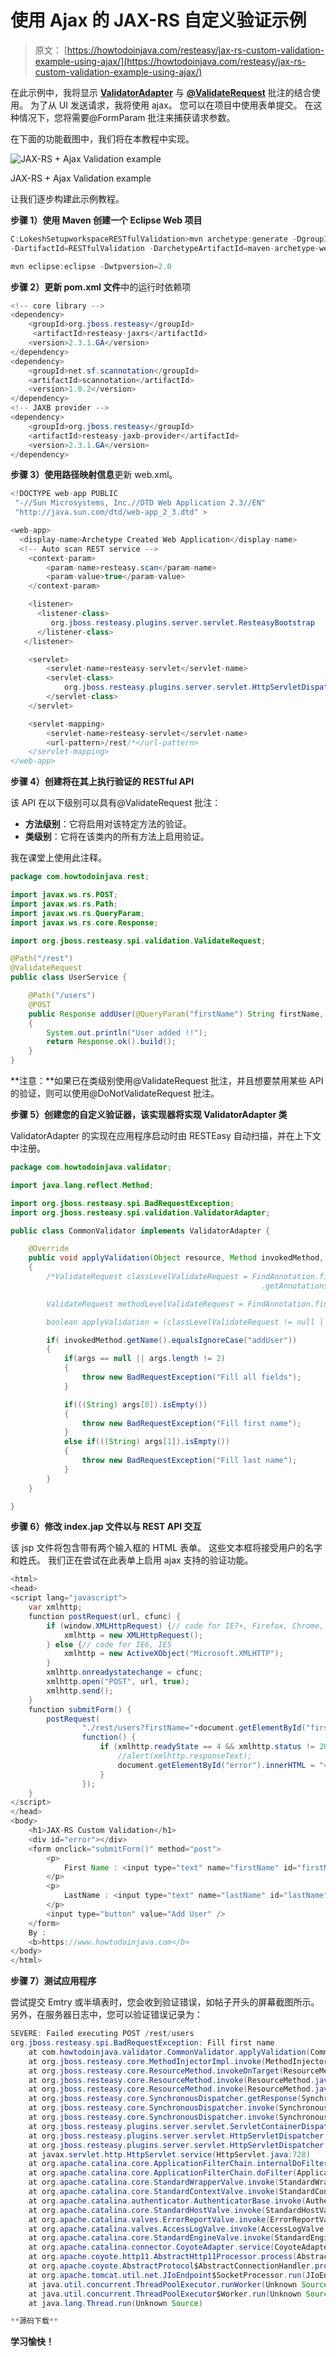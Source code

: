 # 使用 Ajax 的 JAX-RS 自定义验证示例

> 原文： [https://howtodoinjava.com/resteasy/jax-rs-custom-validation-example-using-ajax/](https://howtodoinjava.com/resteasy/jax-rs-custom-validation-example-using-ajax/)

在此示例中，我将显示 **[ValidatorAdapter](http://docs.jboss.org/resteasy/docs/2.3.1.GA/javadocs/org/jboss/resteasy/spi/validation/ValidatorAdapter.html "ValidatorAdapter")** 与 **[@ValidateRequest](http://docs.jboss.org/resteasy/docs/2.3.0.GA/javadocs/org/jboss/resteasy/spi/validation/ValidateRequest.html "ValidateRequest")** 批注的结合使用。 为了从 UI 发送请求，我将使用 ajax。 您可以在项目中使用表单提交。 在这种情况下，您将需要@FormParam 批注来捕获请求参数。

在下面的功能截图中，我们将在本教程中实现。

![JAX-RS + Ajax  Validation example](img/85745037b21887e4d4d33977ba0ddab0.png)

JAX-RS + Ajax Validation example



让我们逐步构建此示例教程。

**步骤 1）使用 Maven 创建一个 Eclipse Web 项目**

```java
C:LokeshSetupworkspaceRESTfulValidation>mvn archetype:generate -DgroupId=com.howtodoinjava 
-DartifactId=RESTfulValidation -DarchetypeArtifactId=maven-archetype-webapp -DinteractiveMode=false

mvn eclipse:eclipse -Dwtpversion=2.0
```

**步骤 2）更新 pom.xml 文件**中的运行时依赖项

```java
<!-- core library -->
<dependency>
	<groupId>org.jboss.resteasy</groupId>
	 <artifactId>resteasy-jaxrs</artifactId>
	<version>2.3.1.GA</version>
</dependency>
<dependency>
	<groupId>net.sf.scannotation</groupId>
	<artifactId>scannotation</artifactId>
	<version>1.0.2</version>
</dependency>
<!-- JAXB provider -->
<dependency>
	<groupId>org.jboss.resteasy</groupId>
	<artifactId>resteasy-jaxb-provider</artifactId>
	<version>2.3.1.GA</version>
</dependency>

```

**步骤 3）使用路径映射信息**更新 web.xml。

```java
<!DOCTYPE web-app PUBLIC
 "-//Sun Microsystems, Inc.//DTD Web Application 2.3//EN"
 "http://java.sun.com/dtd/web-app_2_3.dtd" >

<web-app>
  <display-name>Archetype Created Web Application</display-name>
  <!-- Auto scan REST service -->
	<context-param>
		<param-name>resteasy.scan</param-name>
		<param-value>true</param-value>
	</context-param>

	<listener>
      <listener-class>
         org.jboss.resteasy.plugins.server.servlet.ResteasyBootstrap
      </listener-class>
   </listener>

	<servlet>
		<servlet-name>resteasy-servlet</servlet-name>
		<servlet-class>
			org.jboss.resteasy.plugins.server.servlet.HttpServletDispatcher
		</servlet-class>
	</servlet>

	<servlet-mapping>
		<servlet-name>resteasy-servlet</servlet-name>
		<url-pattern>/rest/*</url-pattern>
	</servlet-mapping>
</web-app>

```

**步骤 4）创建将在其上执行验证的 RESTful API**

该 API 在以下级别可以具有@ValidateRequest 批注：

*   **方法级别**：它将启用对该特定方法的验证。
*   **类级别**：它将在该类内的所有方法上启用验证。

我在课堂上使用此注释。

```java
package com.howtodoinjava.rest;

import javax.ws.rs.POST;
import javax.ws.rs.Path;
import javax.ws.rs.QueryParam;
import javax.ws.rs.core.Response;

import org.jboss.resteasy.spi.validation.ValidateRequest;

@Path("/rest")
@ValidateRequest
public class UserService {

	@Path("/users")
	@POST
	public Response addUser(@QueryParam("firstName") String firstName, @QueryParam("lastName") String lastName)
	{
		System.out.println("User added !!");
		return Response.ok().build();
	}
}

```

**注意：**如果已在类级别使用@ValidateRequest 批注，并且想要禁用某些 API 的验证，则可以使用@DoNotValidateRequest 批注。

**步骤 5）创建您的自定义验证器，该实现器将实现 ValidatorAdapter 类**

ValidatorAdapter 的实现在应用程序启动时由 RESTEasy 自动扫描，并在上下文中注册。

```java
package com.howtodoinjava.validator;

import java.lang.reflect.Method;

import org.jboss.resteasy.spi.BadRequestException;
import org.jboss.resteasy.spi.validation.ValidatorAdapter;

public class CommonValidator implements ValidatorAdapter {

	@Override
	public void applyValidation(Object resource, Method invokedMethod, Object[] args) 
	{
		/*ValidateRequest classLevelValidateRequest = FindAnnotation.findAnnotation(invokedMethod.getDeclaringClass()
														.getAnnotations(), ValidateRequest.class);

		ValidateRequest methodLevelValidateRequest = FindAnnotation.findAnnotation(invokedMethod.getAnnotations(), ValidateRequest.class);

		boolean applyValidation = (classLevelValidateRequest != null || methodLevelValidateRequest != null);*/

		if( invokedMethod.getName().equalsIgnoreCase("addUser"))
		{
			if(args == null || args.length != 2)
			{
				throw new BadRequestException("Fill all fields");
			}

			if(((String) args[0]).isEmpty())
			{
				throw new BadRequestException("Fill first name");
			} 
			else if(((String) args[1]).isEmpty())
			{
				throw new BadRequestException("Fill last name");
			}
		}
	}

}

```

**步骤 6）修改 index.jap 文件以与 REST API 交互**

该 jsp 文件将包含带有两个输入框的 HTML 表单。 这些文本框将接受用户的名字和姓氏。 我们正在尝试在此表单上启用 ajax 支持的验证功能。

```java
<html>
<head>
<script lang="javascript">
	var xmlhttp;
	function postRequest(url, cfunc) {
		if (window.XMLHttpRequest) {// code for IE7+, Firefox, Chrome, Opera, Safari
			xmlhttp = new XMLHttpRequest();
		} else {// code for IE6, IE5
			xmlhttp = new ActiveXObject("Microsoft.XMLHTTP");
		}
		xmlhttp.onreadystatechange = cfunc;
		xmlhttp.open("POST", url, true);
		xmlhttp.send();
	}
	function submitForm() {
		postRequest(
				"./rest/users?firstName="+document.getElementById("firstName").value+"&lastName="+document.getElementById("lastName").value,
				function() {
					if (xmlhttp.readyState == 4 && xmlhttp.status != 200) {
						//alert(xmlhttp.responseText);
						document.getElementById("error").innerHTML = "<h2><span style='color:red'>Fill all fields !!</span></h2>";
					}
				});
	}
</script>
</head>
<body>
	<h1>JAX-RS Custom Validation</h1>
	<div id="error"></div>
	<form onclick="submitForm()" method="post">
		<p>
			First Name : <input type="text" name="firstName" id="firstName"/>
		</p>
		<p>
			LastName : <input type="text" name="lastName" id="lastName"/>
		</p>
		<input type="button" value="Add User" />
	</form>
	By :
	<b>https://www.howtodoinjava.com</b>
</body>
</html>

```

**步骤 7）测试应用程序**

尝试提交 Emtry 或半填表时，您会收到验证错误，如帖子开头的屏幕截图所示。 另外，在服务器日志中，您可以验证错误记录为：

```java
SEVERE: Failed executing POST /rest/users
org.jboss.resteasy.spi.BadRequestException: Fill first name
	at com.howtodoinjava.validator.CommonValidator.applyValidation(CommonValidator.java:30)
	at org.jboss.resteasy.core.MethodInjectorImpl.invoke(MethodInjectorImpl.java:150)
	at org.jboss.resteasy.core.ResourceMethod.invokeOnTarget(ResourceMethod.java:257)
	at org.jboss.resteasy.core.ResourceMethod.invoke(ResourceMethod.java:222)
	at org.jboss.resteasy.core.ResourceMethod.invoke(ResourceMethod.java:211)
	at org.jboss.resteasy.core.SynchronousDispatcher.getResponse(SynchronousDispatcher.java:525)
	at org.jboss.resteasy.core.SynchronousDispatcher.invoke(SynchronousDispatcher.java:502)
	at org.jboss.resteasy.core.SynchronousDispatcher.invoke(SynchronousDispatcher.java:119)
	at org.jboss.resteasy.plugins.server.servlet.ServletContainerDispatcher.service(ServletContainerDispatcher.java:208)
	at org.jboss.resteasy.plugins.server.servlet.HttpServletDispatcher.service(HttpServletDispatcher.java:55)
	at org.jboss.resteasy.plugins.server.servlet.HttpServletDispatcher.service(HttpServletDispatcher.java:50)
	at javax.servlet.http.HttpServlet.service(HttpServlet.java:728)
	at org.apache.catalina.core.ApplicationFilterChain.internalDoFilter(ApplicationFilterChain.java:305)
	at org.apache.catalina.core.ApplicationFilterChain.doFilter(ApplicationFilterChain.java:210)
	at org.apache.catalina.core.StandardWrapperValve.invoke(StandardWrapperValve.java:222)
	at org.apache.catalina.core.StandardContextValve.invoke(StandardContextValve.java:123)
	at org.apache.catalina.authenticator.AuthenticatorBase.invoke(AuthenticatorBase.java:472)
	at org.apache.catalina.core.StandardHostValve.invoke(StandardHostValve.java:171)
	at org.apache.catalina.valves.ErrorReportValve.invoke(ErrorReportValve.java:99)
	at org.apache.catalina.valves.AccessLogValve.invoke(AccessLogValve.java:936)
	at org.apache.catalina.core.StandardEngineValve.invoke(StandardEngineValve.java:118)
	at org.apache.catalina.connector.CoyoteAdapter.service(CoyoteAdapter.java:407)
	at org.apache.coyote.http11.AbstractHttp11Processor.process(AbstractHttp11Processor.java:1004)
	at org.apache.coyote.AbstractProtocol$AbstractConnectionHandler.process(AbstractProtocol.java:589)
	at org.apache.tomcat.util.net.JIoEndpoint$SocketProcessor.run(JIoEndpoint.java:312)
	at java.util.concurrent.ThreadPoolExecutor.runWorker(Unknown Source)
	at java.util.concurrent.ThreadPoolExecutor$Worker.run(Unknown Source)
	at java.lang.Thread.run(Unknown Source)

```

```java
**源码下载**
```

**学习愉快！**